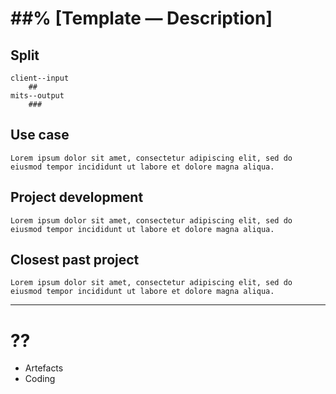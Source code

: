 # ##% [Template — Description]

## Split
	client--input 
		##
	mits--output 
		###

## Use case
	Lorem ipsum dolor sit amet, consectetur adipiscing elit, sed do eiusmod tempor incididunt ut labore et dolore magna aliqua.

## Project development
	Lorem ipsum dolor sit amet, consectetur adipiscing elit, sed do eiusmod tempor incididunt ut labore et dolore magna aliqua.
	
## Closest past project
	Lorem ipsum dolor sit amet, consectetur adipiscing elit, sed do eiusmod tempor incididunt ut labore et dolore magna aliqua.
	
---
# ??

- Artefacts
- Coding
